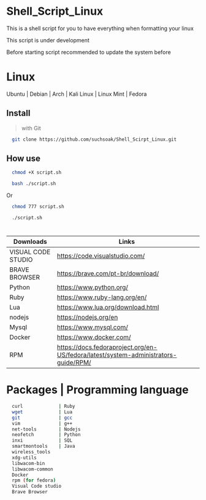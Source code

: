 # Shell_Script_Linux
This is a shell script for you to have everything when formatting your linux

This script is under development

Before starting script recommended to update the system before

# Linux

Ubuntu | Debian | Arch | Kali Linux | Linux Mint | Fedora

## Install

> with Git

```sh
  git clone https://github.com/suchsoak/Shell_Scirpt_Linux.git
```

## How use

```sh
  chmod +X script.sh
```

```sh
  bash ./script.sh
```

Or

```sh
  chmod 777 script.sh
```

```sh
  ./script.sh
```
#

| Downloads |  Links |
| ------ | ------ |
| VISUAL CODE STUDIO | https://code.visualstudio.com/
| BRAVE BROWSER | https://brave.com/pt-br/download/
|  Python | https://www.python.org/
|  Ruby | https://www.ruby-lang.org/en/
|  Lua | https://www.lua.org/download.html
|  nodejs | https://nodejs.org/en
| Mysql   | https://www.mysql.com/
| Docker   | https://www.docker.com/
| RPM   | https://docs.fedoraproject.org/en-US/fedora/latest/system-administrators-guide/RPM/

# Packages | Programming language 

```sh            
  curl             | Ruby
  wget             | Lua
  git              | gcc 
  vim              | g++
  net-tools        | Nodejs
  neofetch         | Python
  inxi             | SQL
  smartmontools    | Java
  wireless_tools   
  xdg-utils
  libwacom-bin
  libwacom-common
  Docker
  rpm (for fedora)
  Visual Code studio
  Brave Browser
```
